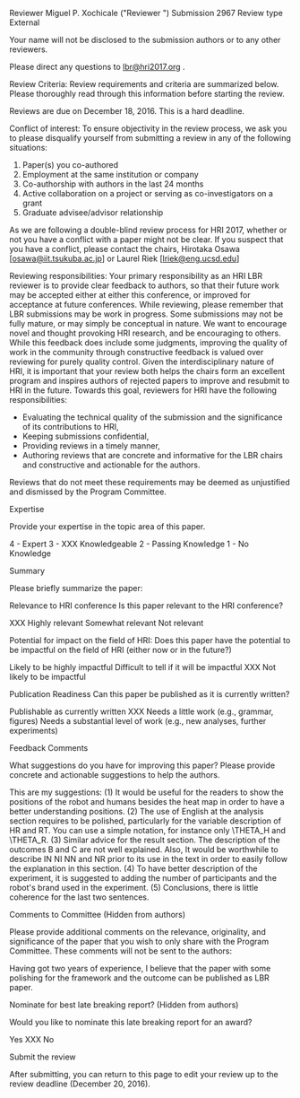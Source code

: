 Reviewer  	Miguel P. Xochicale ("Reviewer ")
Submission	2967
Review type	External

Your name will not be disclosed to the submission authors or to any other reviewers.

Please direct any questions to lbr@hri2017.org .

Review Criteria: Review requirements and criteria are summarized below. Please thoroughly read through this information before starting the review.

Reviews are due on December 18, 2016. This is a hard deadline.

Conflict of interest: To ensure objectivity in the review process, we ask you to please disqualify yourself from submitting a review in any of the following situations:
1. Paper(s) you co-authored
2. Employment at the same institution or company
3. Co-authorship with authors in the last 24 months
4. Active collaboration on a project or serving as co-investigators on a grant
5. Graduate advisee/advisor relationship

As we are following a double-blind review process for HRI 2017, whether or not you have a conflict with a paper might not be clear. If you suspect that you have a conflict, please contact the chairs, Hirotaka Osawa [osawa@iit.tsukuba.ac.jp]
 or Laurel Riek [lriek@eng.ucsd.edu]


Reviewing responsibilities: Your primary responsibility as an HRI LBR reviewer is to provide clear feedback to authors, so that their future work may be accepted either at either this conference, or improved for acceptance at future conferences. While reviewing, please remember that LBR submissions may be work in progress. Some submissions may not be fully mature, or may simply be conceptual in nature. We want to encourage novel and thought provoking HRI research, and be encouraging to others. While this feedback does include some judgments, improving the quality of work in the community through constructive feedback is valued over reviewing for purely quality control. Given the interdisciplinary nature of HRI, it is important that your review both helps the chairs form an excellent program and inspires authors of rejected papers to improve and resubmit to HRI in the future. Towards this goal, reviewers for HRI have the following responsibilities:

* Evaluating the technical quality of the submission and the significance of its contributions to HRI,
* Keeping submissions confidential,
* Providing reviews in a timely manner,
* Authoring reviews that are concrete and informative for the LBR chairs and constructive and actionable for the authors.

Reviews that do not meet these requirements may be deemed as unjustified and dismissed by the Program Committee. 

Expertise

Provide your expertise in the topic area of this paper.

4 - 	Expert
3 - XXX	Knowledgeable
2 - 	Passing Knowledge
1 - 	No Knowledge

Summary

Please briefly summarize the paper:







Relevance to HRI conference
Is this paper relevant to the HRI conference?

XXX Highly relevant
Somewhat relevant
Not relevant



Potential for impact on the field of HRI:
Does this paper have the potential to be impactful on the field of HRI (either now or in the future?)

Likely to be highly impactful
Difficult to tell if it will be impactful
XXX Not likely to be impactful


Publication Readiness
Can this paper be published as it is currently written?

Publishable as currently written
XXX Needs a little work (e.g., grammar, figures)
Needs a substantial level of work (e.g., new analyses, further experiments)


Feedback Comments

What suggestions do you have for improving this paper? Please provide concrete and actionable suggestions to help the authors.


This are my suggestions:
(1) It would be useful for the readers to show the positions of the robot and humans 
besides the heat map in order to have a better understanding positions.
(2) The use of English at the analysis section requires to be polished,
particularly for the variable description of HR and RT.  You can use a simple notation, for instance only \THETA_H and \THETA_R.
(3) Similar advice for the result section. The description of the outcomes B and C are not well explained. Also, It would be worthwhile to describe IN NI NN and NR prior to its use in the text
in order to easily follow the explanation in this section. 
(4) To have better description of the experiment, it is suggested to adding 
the number of participants and the robot's brand used in the experiment.
(5) Conclusions, there is little coherence for the last two sentences.



Comments to Committee (Hidden from authors)

Please provide additional comments on the relevance, originality, and significance of the paper that you wish to only share with the Program Committee. These comments will not be sent to the authors:



Having got two years of experience, I believe that the paper with some polishing 
for the framework and the outcome can be published as LBR paper.



Nominate for best late breaking report? (Hidden from authors)

Would you like to nominate this late breaking report for an award?

Yes	
XXX No

Submit the review

After submitting, you can return to this page to edit your review up to the review deadline (December 20, 2016).


